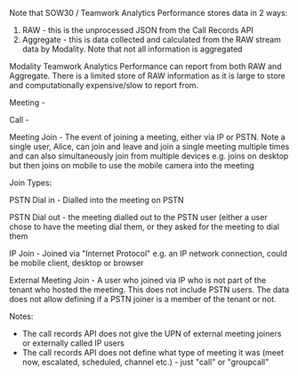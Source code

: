 

Note that SOW30 / Teamwork Analytics Performance stores data in 2 ways:

 1. RAW - this is the unprocessed JSON from the Call Records API
 2. Aggregate - this is data collected and calculated from the RAW stream data by Modality. Note that not all information is aggregated

Modality Teamwork Analytics Performance can report from both RAW and Aggregate. There is a limited store of RAW information as it is large to store and computationally expensive/slow to report from.


Meeting - 

Call - 


Meeting Join - The event of joining a meeting, either via IP or PSTN. Note a single user, Alice, can join and leave and join a single meeting multiple times and can also simultaneously join from multiple devices e.g. joins on desktop but then joins on mobile to use the mobile camera into the meeting

Join Types:

PSTN Dial in - Dialled into the meeting on PSTN

PSTN Dial out - the meeting dialled out to the PSTN user (either a user chose to have the meeting dial them, or they asked for the meeting to dial them

IP Join - Joined via "Internet Protocol" e.g. an IP network connection, could be mobile client, desktop or browser

External Meeting Join - A user who joined via IP who is not part of the tenant who hosted the meeting. This does not include PSTN users. The data does not allow defining if a PSTN joiner is a member of the tenant or not.


Notes:

- The call records API does not give the UPN of external meeting joiners or externally called IP users
- The call records API does not define what type of meeting it was (meet now, escalated, scheduled, channel etc.) - just "call" or "groupcall"
